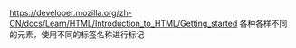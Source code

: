 https://developer.mozilla.org/zh-CN/docs/Learn/HTML/Introduction_to_HTML/Getting_started
各种各样不同的元素，使用不同的标签名称进行标记

